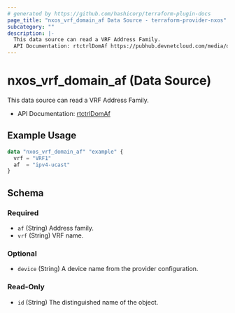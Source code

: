 ```yaml
---
# generated by https://github.com/hashicorp/terraform-plugin-docs
page_title: "nxos_vrf_domain_af Data Source - terraform-provider-nxos"
subcategory: ""
description: |-
  This data source can read a VRF Address Family.
  API Documentation: rtctrlDomAf https://pubhub.devnetcloud.com/media/dme-docs-10-2-2/docs/Routing%20and%20Forwarding/rtctrl:DomAf/
---
```


# nxos_vrf_domain_af (Data Source)

This data source can read a VRF Address Family.

- API Documentation: [rtctrlDomAf](https://pubhub.devnetcloud.com/media/dme-docs-10-2-2/docs/Routing%20and%20Forwarding/rtctrl:DomAf/)

## Example Usage

```terraform
data "nxos_vrf_domain_af" "example" {
  vrf = "VRF1"
  af  = "ipv4-ucast"
}
```

<!-- schema generated by tfplugindocs -->
## Schema

### Required

- `af` (String) Address family.
- `vrf` (String) VRF name.

### Optional

- `device` (String) A device name from the provider configuration.

### Read-Only

- `id` (String) The distinguished name of the object.


